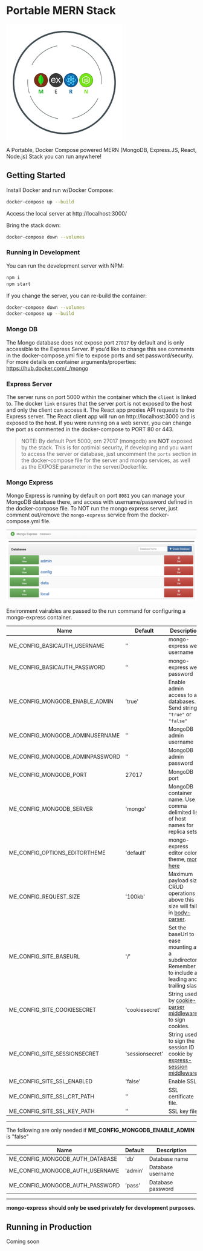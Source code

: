 # Portable MERN Stack

![MERN](assets/appxen-mern.png)

A Portable, Docker Compose powered MERN (MongoDB, Express.JS, React, Node.js) Stack you can run anywhere!

## Getting Started

Install Docker and run w/Docker Compose:

```bash
docker-compose up --build
```

Access the local server at http://localhost:3000/

Bring the stack down:

```bash
docker-compose down --volumes
```

### Running in Development

You can run the development server with NPM:

```bash
npm i
npm start
```

If you change the server, you can re-build the container:

```bash
docker-compose down --volumes
docker-compose up --build
```
### Mongo DB

The Mongo database does not expose port `27017` by default and is only accessible to the Express Server. If you'd like to change this see comments in the docker-compose.yml file to expose ports and set password/security. For more details on container arguments/properties: https://hub.docker.com/_/mongo

### Express Server
The server runs on port 5000 within the container which the `client` is linked to. The docker `link` ensures that the server port is not exposed to the host and only the client can access it. The React app proxies API requests to the Express server. The React client app will run on http://localhost:3000 and is exposed to the host. If you were running on a web server, you can change the port as commented in the docker-compose to PORT 80 or 443.

> NOTE: By default Port 5000, orn 27017 (mongodb) are **NOT** exposed by the stack. This is for optimial security, if developing and you want to access the server or database, just uncomment the `ports` section in the docker-compose file for the server and mongo services, as well as the EXPOSE parameter in the server/Dockerfile.

### Mongo Express

Mongo Express is running by default on port `8081` you can manage your MongoDB database there, and access with username/password defined in the docker-compose file. To NOT run the mongo express server, just comment out/remove the `mongo-express` service from the docker-compose.yml file.

![Mongo Express](assets/mongo-express.png)

Environment vairables are passed to the run command for configuring a mongo-express container.

Name                            | Default         | Description
--------------------------------|-----------------|------------
ME_CONFIG_BASICAUTH_USERNAME    | ''              | mongo-express web username
ME_CONFIG_BASICAUTH_PASSWORD    | ''              | mongo-express web password
ME_CONFIG_MONGODB_ENABLE_ADMIN  | 'true'          | Enable admin access to all databases. Send strings: `"true"` or `"false"`
ME_CONFIG_MONGODB_ADMINUSERNAME | ''              | MongoDB admin username
ME_CONFIG_MONGODB_ADMINPASSWORD | ''              | MongoDB admin password
ME_CONFIG_MONGODB_PORT          | 27017           | MongoDB port
ME_CONFIG_MONGODB_SERVER        | 'mongo'         | MongoDB container name. Use comma delimited list of host names for replica sets.
ME_CONFIG_OPTIONS_EDITORTHEME   | 'default'       | mongo-express editor color theme, [more here](http://codemirror.net/demo/theme.html)
ME_CONFIG_REQUEST_SIZE          | '100kb'         | Maximum payload size. CRUD operations above this size will fail in [body-parser](https://www.npmjs.com/package/body-parser).
ME_CONFIG_SITE_BASEURL          | '/'             | Set the baseUrl to ease mounting at a subdirectory. Remember to include a leading and trailing slash.
ME_CONFIG_SITE_COOKIESECRET     | 'cookiesecret'  | String used by [cookie-parser middleware](https://www.npmjs.com/package/cookie-parser) to sign cookies.
ME_CONFIG_SITE_SESSIONSECRET    | 'sessionsecret' | String used to sign the session ID cookie by [express-session middleware](https://www.npmjs.com/package/express-session).
ME_CONFIG_SITE_SSL_ENABLED      | 'false'         | Enable SSL.
ME_CONFIG_SITE_SSL_CRT_PATH     | ''              | SSL certificate file.
ME_CONFIG_SITE_SSL_KEY_PATH     | ''              | SSL key file.

---

The following are only needed if 
**ME_CONFIG_MONGODB_ENABLE_ADMIN** is "false"

Name                            | Default         | Description
--------------------------------|-----------------|------------
ME_CONFIG_MONGODB_AUTH_DATABASE | 'db'            | Database name
ME_CONFIG_MONGODB_AUTH_USERNAME | 'admin'         | Database username
ME_CONFIG_MONGODB_AUTH_PASSWORD | 'pass'          | Database password

---

**mongo-express should only be used privately for development purposes.**

## Running in Production
Coming soon